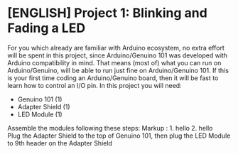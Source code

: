 # [ENGLISH] Project 1: Blinking and Fading a LED
For you which already are familiar with Arduino ecosystem, no extra effort will be spent in this project, since Arduino/Genuino 101 was developed with Arduino compatibility in mind. That means (most of) what you can run on Arduino/Genuino, will be able to run just fine on Arduino/Genuino 101. If this is your first time coding an Arduino/Genuino board, then it will be fast to learn how to control an I/O pin.
In this project you will need:
* Genuino 101 (1)
* Adapter Shield (1)
* LED Module (1)

Assemble the modules following these steps:
Markup : 1. hello
         2. hello          
Plug the Adapter Shield to the top of Genuino 101, then plug the LED Module to 9th header on the Adapter Shield
